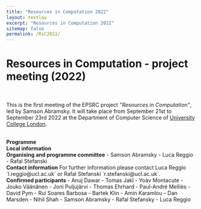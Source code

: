 ```yaml
---
title: "Resources in Computation 2022"
layout: textlay
excerpt: "Resources in Computation 2022"
sitemap: false
permalink: /RiC2022/
---
```


# Resources in Computation - project meeting (2022)

<br>

This is the first meeting of the EPSRC project _"Resources in Computation"_, led by Samson Abramsky. It will take place from September 21st to September 23rd 2022 at the Department of Computer Science of [University College London](https://www.ucl.ac.uk/).

<br>
<b>Programme</b>

<br>
<b>Local information</b>

<br>
<b>Organising and programme committee</b>
- Samson Abramsky
- Luca Reggio
- Rafal Stefanski

<br>
<b>Contact information</b>
For further information please contact Luca Reggio `l.reggio@ucl.ac.uk` or Rafal Stefanski `r.stefanski@ucl.ac.uk`.

<br>
<b>Confirmed participants</b>
- Anuj Dawar
- Tomas Jakl
- Yoàv Montacute
- Jouko Väänänen
- Joni Puljujärvi
- Thomas Ehrhard
- Paul-André Melliès
- David Pym
- Rui Soares Barbosa
- Bartek Klin
- Amin Karamlou
- Dan Marsden
- Nihil Shah
- Samson Abramsky
- Rafal Stefansky
- Luca Reggio




<br>